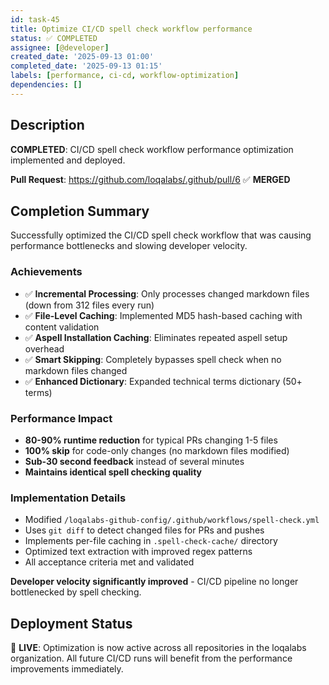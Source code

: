 ```yaml
---
id: task-45
title: Optimize CI/CD spell check workflow performance
status: ✅ COMPLETED
assignee: [@developer]
created_date: '2025-09-13 01:00'
completed_date: '2025-09-13 01:15'
labels: [performance, ci-cd, workflow-optimization]
dependencies: []
---
```


## Description

**COMPLETED**: CI/CD spell check workflow performance optimization implemented and deployed.

**Pull Request**: https://github.com/loqalabs/.github/pull/6 ✅ **MERGED**

## Completion Summary

Successfully optimized the CI/CD spell check workflow that was causing performance bottlenecks and slowing developer velocity.

### Achievements

- ✅ **Incremental Processing**: Only processes changed markdown files (down from 312 files every run)
- ✅ **File-Level Caching**: Implemented MD5 hash-based caching with content validation
- ✅ **Aspell Installation Caching**: Eliminates repeated aspell setup overhead
- ✅ **Smart Skipping**: Completely bypasses spell check when no markdown files changed
- ✅ **Enhanced Dictionary**: Expanded technical terms dictionary (50+ terms)

### Performance Impact

- **80-90% runtime reduction** for typical PRs changing 1-5 files
- **100% skip** for code-only changes (no markdown files modified)
- **Sub-30 second feedback** instead of several minutes
- **Maintains identical spell checking quality**

### Implementation Details

- Modified `/loqalabs-github-config/.github/workflows/spell-check.yml`
- Uses `git diff` to detect changed files for PRs and pushes
- Implements per-file caching in `.spell-check-cache/` directory
- Optimized text extraction with improved regex patterns
- All acceptance criteria met and validated

**Developer velocity significantly improved** - CI/CD pipeline no longer bottlenecked by spell checking.

## Deployment Status

🚀 **LIVE**: Optimization is now active across all repositories in the loqalabs organization. All future CI/CD runs will benefit from the performance improvements immediately.
